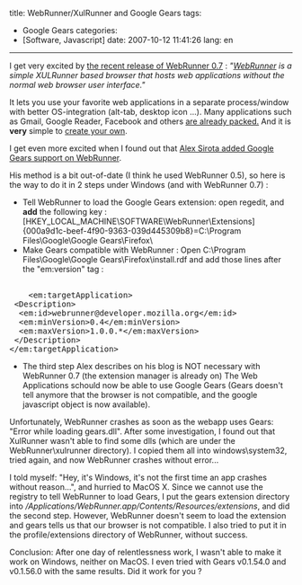 title: WebRunner/XulRunner and Google Gears
tags:
- Google Gears
categories:
- [Software, Javascript]
date: 2007-10-12 11:41:26
lang: en
---

I get very excited by [the recent release of WebRunner 0.7](http://starkravingfinkle.org/blog/2007/09/webrunner-07-new-and-improved/) : _"[WebRunner](http://wiki.mozilla.org/WebRunner) is a simple XULRunner based browser that hosts web applications without the normal web browser user interface."_

It lets you use your favorite web applications in a separate process/window with better OS-integration (alt-tab, desktop icon ...). Many applications such as Gmail, Google Reader, Facebook and others [are already packed.](http://wiki.mozilla.org/WebRunner#Installs) And it is **very** simple to [create your own](http://wiki.mozilla.org/WebRunner:Bundle).

I get even more excited when I found out that [Alex Sirota added Google Gears support on WebRunner](http://www.iosart.com/blog/2007/06/05/install-google-gears-in-a-xulrunner-app-in-3-quick-steps/).

His method is a bit out-of-date (I think he used WebRunner 0.5), so here is the way to do it in 2 steps under Windows (and with WebRunner 0.7) :

*   Tell WebRunner to load the Google Gears extension: open regedit, and **add** the following key : [HKEY_LOCAL_MACHINE\SOFTWARE\WebRunner\Extensions]
{000a9d1c-beef-4f90-9363-039d445309b8}=C:\\Program Files\\Google\\Google Gears\\Firefox\\
*   Make Gears compatible with WebRunner : Open C:\Program Files\Google\Google Gears\Firefox\install.rdf and add those lines after the "em:version" tag :
<pre>

    &lt;em:targetApplication&gt;
 &lt;Description&gt;
  &lt;em:id&gt;webrunner@developer.mozilla.org&lt;/em:id&gt;
  &lt;em:minVersion&gt;0.4&lt;/em:minVersion&gt;
  &lt;em:maxVersion&gt;1.0.0.*&lt;/em:maxVersion&gt;
 &lt;/Description&gt;
&lt;/em:targetApplication&gt;</pre>

*   The third step Alex describes on his blog is NOT necessary with WebRunner 0.7 (the extension manager is already on)
The Web Applications schould now be able to use Google Gears (Gears doesn't tell anymore that the browser is not compatible, and the google javascript object is now available).

Unfortunately, WebRunner crashes as soon as the webapp uses Gears: "Error while loading gears.dll". After some investigation, I found out that XulRunner wasn't able to find some dlls (which are under the WebRunner\xulrunner directory). I copied them all into windows\system32, tried again, and now WebRunner crashes without error...

I told myself: "Hey, it's Windows, it's not the first time an app crashes without reason...", and hurried to MacOS X. Since we cannot use the registry to tell WebRunner to load Gears, I put the gears extension directory into _/Applications/WebRunner.app/Contents/Resources/extensions_, and did the second step. However, WebRunner doesn't seem to load the extension and gears tells us that our browser is not compatible. I also tried to put it in the profile/extensions directory of WebRunner, without success.

Conclusion: After one day of relentlessness work, I wasn't able to make it work on Windows, neither on MacOS. I even tried with Gears v0.1.54.0 and v0.1.56.0 with the same results. Did it work for you ?